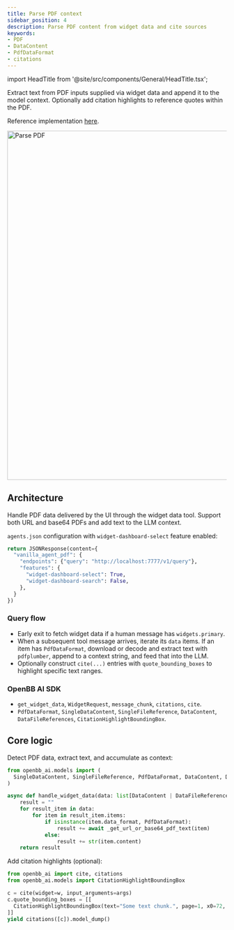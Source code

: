```yaml
---
title: Parse PDF context
sidebar_position: 4
description: Parse PDF content from widget data and cite sources
keywords:
- PDF
- DataContent
- PdfDataFormat
- citations
---
```


import HeadTitle from '@site/src/components/General/HeadTitle.tsx';

<HeadTitle title="AI Features — Parse PDF context | OpenBB Workspace Docs" />

Extract text from PDF inputs supplied via widget data and append it to the model context. Optionally add citation highlights to reference quotes within the PDF.

Reference implementation [here](https://github.com/OpenBB-finance/agents-for-openbb/blob/feat/add-agent-dashboard-widgets-example/35-vanilla-agent-pdf/vanilla_agent_pdf/main.py).

<img className="pro-border-gradient" width="800" alt="Parse PDF" src="https://openbb-cms.directus.app/assets/b9e323b3-9416-4452-9d32-f6d6b8b50443.png" />

## Architecture

Handle PDF data delivered by the UI through the widget data tool. Support both URL and base64 PDFs and add text to the LLM context.

`agents.json` configuration with `widget-dashboard-select` feature enabled:

```python
return JSONResponse(content={
  "vanilla_agent_pdf": {
    "endpoints": {"query": "http://localhost:7777/v1/query"},
    "features": {
      "widget-dashboard-select": True,
      "widget-dashboard-search": False,
    },
  }
})
```

### Query flow
- Early exit to fetch widget data if a human message has `widgets.primary`.
- When a subsequent tool message arrives, iterate its `data` items. If an item has `PdfDataFormat`, download or decode and extract text with `pdfplumber`, append to a context string, and feed that into the LLM.
- Optionally construct `cite(...)` entries with `quote_bounding_boxes` to highlight specific text ranges.

### OpenBB AI SDK
- `get_widget_data`, `WidgetRequest`, `message_chunk`, `citations`, `cite`.
- `PdfDataFormat`, `SingleDataContent`, `SingleFileReference`, `DataContent`, `DataFileReferences`, `CitationHighlightBoundingBox`.

## Core logic

Detect PDF data, extract text, and accumulate as context:

```python
from openbb_ai.models import (
  SingleDataContent, SingleFileReference, PdfDataFormat, DataContent, DataFileReferences
)

async def handle_widget_data(data: list[DataContent | DataFileReferences]) -> str:
    result = ""
    for result_item in data:
        for item in result_item.items:
            if isinstance(item.data_format, PdfDataFormat):
                result += await _get_url_or_base64_pdf_text(item)
            else:
                result += str(item.content)
    return result
```

Add citation highlights (optional):

```python
from openbb_ai import cite, citations
from openbb_ai.models import CitationHighlightBoundingBox

c = cite(widget=w, input_arguments=args)
c.quote_bounding_boxes = [[
  CitationHighlightBoundingBox(text="Some text chunk.", page=1, x0=72, top=117, x1=259, bottom=135)
]]
yield citations([c]).model_dump()
```

